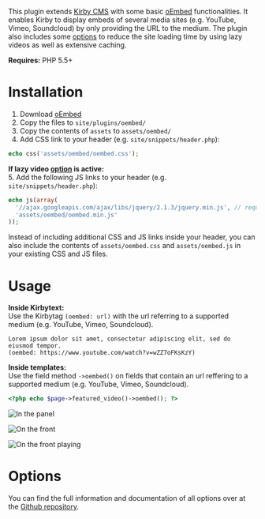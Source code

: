 This plugin extends [Kirby CMS](http://getkirby.com) with some basic [oEmbed](http://oembed.com) functionalities. It enables Kirby to display embeds of several media sites (e.g. YouTube, Vimeo, Soundcloud) by only providing the URL to the medium. The plugin also includes some [options](#Options) to reduce the site loading time by using lazy videos as well as extensive caching.

**Requires:** PHP 5.5+


# Installation
1. Download [oEmbed](https://github.com/distantnative/oembed/zipball/master/)
2. Copy the files to `site/plugins/oembed/` 
3. Copy the contents of `assets` to `assets/oembed/`
4. Add CSS link to your header (e.g. `site/snippets/header.php`):
```php
echo css('assets/oembed/oembed.css');
```

**If lazy video [option](#Options) is active:**    
5. Add the following JS links to your header (e.g. `site/snippets/header.php`):
```php
echo js(array(
  '//ajax.googleapis.com/ajax/libs/jquery/2.1.3/jquery.min.js', // requires jQuery
  'assets/oembed/oembed.min.js'
));
```

Instead of including additional CSS and JS links inside your header, you can also include the contents of `assets/oembed.css` and `assets/oembed.js` in your existing CSS and JS files.


# Usage
**Inside Kirbytext:**  
Use the Kirbytag `(oembed: url)` with the url referring to a supported medium (e.g. YouTube, Vimeo, Soundcloud).
```
Lorem ipsum dolor sit amet, consectetur adipiscing elit, sed do eiusmod tempor.
(oembed: https://www.youtube.com/watch?v=wZZ7oFKsKzY)
```

**Inside templates:**  
Use the field method `->oembed()` on fields that contain an url reffering to a supported medium (e.g. YouTube, Vimeo, Soundcloud).
```php
<?php echo $page->featured_video()->oembed(); ?>
```

![In the panel](http://distantnative.com/remote/github/kirby-oembed-github-example1.png)

![On the front](http://distantnative.com/remote/github/kirby-oembed-github-example2.png)

![On the front playing](http://distantnative.com/remote/github/kirby-oembed-github-example3.png)


# Options

You can find the full information and documentation of all options over at the [Github repository](https://github.com/distantnative/oembed).
